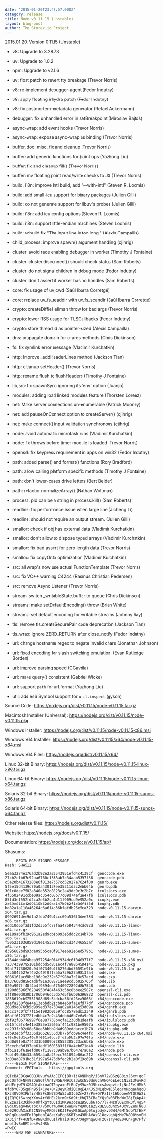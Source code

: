 ```yaml
---
date: '2015-01-20T23:42:57.000Z'
category: release
title: Node v0.11.15 (Unstable)
layout: blog-post
author: The Storex.io Project
---
```


2015.01.20, Version 0.11.15 (Unstable)

- v8: Upgrade to 3.28.73

- uv: Upgrade to 1.0.2

- npm: Upgrade to v2.1.6

- uv: float patch to revert tty breakage (Trevor Norris)

- v8: re-implement debugger-agent (Fedor Indutny)

- v8: apply floating irhydra patch (Fedor Indutny)

- v8: fix postmortem-metadata generator (Refael Ackermann)

- debugger: fix unhandled error in setBreakpoint (Miroslav Bajtoš)

- async-wrap: add event hooks (Trevor Norris)

- async-wrap: expose async-wrap as binding (Trevor Norris)

- buffer, doc: misc. fix and cleanup (Trevor Norris)

- buffer: add generic functions for (u)int ops (Yazhong Liu)

- buffer: fix and cleanup fill() (Trevor Norris)

- buffer: mv floating point read/write checks to JS (Trevor Norris)

- build, i18n: improve Intl build, add "--with-intl" (Steven R. Loomis)

- build: add small-icu support for binary packages (Julien Gilli)

- build: do not generate support for libuv's probes (Julien Gilli)

- build: i18n: add icu config options (Steven R. Loomis)

- build: i18n: support little-endian machines (Steven Loomis)

- build: vcbuild fix "The input line is too long." (Alexis Campailla)

- child_process: improve spawn() argument handling (cjihrig)

- cluster: avoid race enabling debugger in worker (Timothy J Fontaine)

- cluster: cluster.disconnect() should check status (Sam Roberts)

- cluster: do not signal children in debug mode (Fedor Indutny)

- cluster: don't assert if worker has no handles (Sam Roberts)

- core: fix usage of uv_cwd (Saúl Ibarra Corretgé)

- core: replace uv_fs_readdir with uv_fs_scandir (Saúl Ibarra Corretgé)

- crypto: createDiffieHellman throw for bad args (Trevor Norris)

- crypto: lower RSS usage for TLSCallbacks (Fedor Indutny)

- crypto: store thread id as pointer-sized (Alexis Campailla)

- dns: propagate domain for c-ares methods (Chris Dickinson)

- fs: fix symlink error message (Vladimir Kurchatkin)

- http: Improve \_addHeaderLines method (Jackson Tian)

- http: cleanup setHeader() (Trevor Norris)

- http: rename flush to flushHeaders (Timothy J Fontaine)

- lib,src: fix spawnSync ignoring its 'env' option (Juanjo)

- modules: adding load linked modules feature (Thorsten Lorenz)

- net: Make server.connections un-enumerable (Patrick Mooney)

- net: add pauseOnConnect option to createServer() (cjihrig)

- net: make connect() input validation synchronous (cjihrig)

- node: avoid automatic microtask runs (Vladimir Kurchatkin)

- node: fix throws before timer module is loaded (Trevor Norris)

- openssl: fix keypress requirement in apps on win32 (Fedor Indutny)

- path: added parse() and format() functions (Rory Bradford)

- path: allow calling platform specific methods (Timothy J Fontaine)

- path: don't lower-cases drive letters (Bert Belder)

- path: refactor normalizeArray() (Nathan Woltman)

- process: pid can be a string in process.kill() (Sam Roberts)

- readline: fix performance issue when large line (Jicheng Li)

- readline: should not require an output stream. (Julien Gilli)

- smalloc: check if obj has external data (Vladimir Kurchatkin)

- smalloc: don't allow to dispose typed arrays (Vladimir Kurchatkin)

- smalloc: fix bad assert for zero length data (Trevor Norris)

- smalloc: fix copyOnto optimization (Vladimir Kurchatkin)

- src: all wrap's now use actual FunctionTemplate (Trevor Norris)

- src: fix VC++ warning C4244 (Rasmus Christian Pedersen)

- src: remove Async Listener (Trevor Norris)

- stream: switch \_writableState.buffer to queue (Chris Dickinson)

- streams: make setDefaultEncoding() throw (Brian White)

- streams: set default encoding for writable streams (Johnny Ray)

- tls: remove tls.createSecurePair code deprecation (Jackson Tian)

- tls_wrap: ignore ZERO_RETURN after close_notify (Fedor Indutny)

- url: change hostname regex to negate invalid chars (Jonathan Johnson)

- url: fixed encoding for slash switching emulation. (Evan Rutledge Borden)

- url: improve parsing speed (CGavrila)

- url: make query() consistent (Gabriel Wicke)

- url: support `path` for url.format (Yazhong Liu)

- util: add es6 Symbol support for `util.inspect` (gyson)

Source Code: https://nodejs.org/dist/v0.11.15/node-v0.11.15.tar.gz

Macintosh Installer (Universal): https://nodejs.org/dist/v0.11.15/node-v0.11.15.pkg

Windows Installer: https://nodejs.org/dist/v0.11.15/node-v0.11.15-x86.msi

Windows x64 Installer: https://nodejs.org/dist/v0.11.15/x64/node-v0.11.15-x64.msi

Windows x64 Files: https://nodejs.org/dist/v0.11.15/x64/

Linux 32-bit Binary: https://nodejs.org/dist/v0.11.15/node-v0.11.15-linux-x86.tar.gz

Linux 64-bit Binary: https://nodejs.org/dist/v0.11.15/node-v0.11.15-linux-x64.tar.gz

Solaris 32-bit Binary: https://nodejs.org/dist/v0.11.15/node-v0.11.15-sunos-x86.tar.gz

Solaris 64-bit Binary: https://nodejs.org/dist/v0.11.15/node-v0.11.15-sunos-x64.tar.gz

Other release files: https://nodejs.org/dist/v0.11.15/

Website: https://nodejs.org/docs/v0.11.15/

Documentation: https://nodejs.org/docs/v0.11.15/api/

Shasums:

```
-----BEGIN PGP SIGNED MESSAGE-----
Hash: SHA512

5eaa3274e376ad2b92e2a23543951efd4c4139cf  genccode.exe
27cb2cfb67c92aa6760c1338ab7c34aab5397f36  genccode.pdb
c5a20b41673283e6f813e7357cd52027a7624f00  genrb.exe
5f5e15d4139c70a0a430137ee35311d3c2ebb64b  genrb.pdb
301c0dee7582a340e352d8823c2a49dc9c3c2b7c  iculslocs.exe
4f5502491ccbe09ac354c05b77c09d74ef2e47fb  iculslocs.pdb
85fd3ef552fd2ca2e3b2ca4d11f909cd9e952a0c  icupkg.exe
2d69e816c4209615b6280ae147b0b2f1e36f443d  icupkg.pdb
bd82a1a110a46264c6a614b36bfafdb26e5ca323  node-v0.11.15-darwin-x64.tar.gz
0992691dee9dfa2fdb749b4ccc69a536f3dee783  node-v0.11.15-darwin-x86.tar.gz
edd10d65f2d1fd2d355fc79faa47584344cdc92d  node-v0.11.15-linux-x64.tar.gz
ee189a6fb39c961a2ed9cb1b093e5ddc2c14b736  node-v0.11.15-linux-x86.tar.gz
f505231036859d19e145338f6ddbcd34346553af  node-v0.11.15-sunos-x64.tar.gz
d395682bd993da095b5ca0f917ee692e6ed579b1  node-v0.11.15-sunos-x86.tar.gz
a7644dbb064bea957254d0f4f934dc6f840977f7  node-v0.11.15-x86.msi
72374399795101bdcbd5d861ec4f7e8854584141  node-v0.11.15.pkg
59af71738620c94f07340b9f6276dbd56591e9fb  node-v0.11.15.tar.gz
f4c5042527ef4e2c49f0ffaa5a739b27a9813fa4  node.exe
9086161ac68bc196c9e232a67f98ba7c10e57acd  node.exp
ba37668d856cadbf91e368871aee9cd5b025765f  node.lib
020a907ff40f4b4f9594ea27540972892d8b7548  node.pdb
1190d6596676284950f484f463c5bc8bbee2587c  openssl-cli.exe
aff88e0d020b1706b946dc6d57e5fb6b06296822  openssl-cli.pdb
1858619cb97551908d69c5ddcba36fd23ea9063f  x64/genccode.exe
4eefa250fde44a13ebbdb21cb84e59fa1efd77df  x64/genccode.pdb
268d9e0766b5d999ed37a7604a02a0146e53d09a  x64/genrb.exe
6acc17c0fbf7f15e1982b0359fdc8578edb12349  x64/genrb.pdb
06aff6123272fedbb4c7e2a43debb46b7e6a9c98  x64/iculslocs.exe
2bf92f86776997f6e887738b4cfa1238db1deafb  x64/iculslocs.pdb
c615fc5fc4e41e3855e136f6af441c981be9507a  x64/icupkg.exe
ca293fc02e68e58ea5bbbb9d4d989eddacce1b70  x64/icupkg.pdb
3cb93ecbff3336d26526556d3b77bfcb96c4e4fc  x64/node-v0.11.15-x64.msi
ef6c5e5d1ea49c0f661a6bcc3fd3a5b2c97e70fa  x64/node.exe
3cd0d9fe8a7f4d31b6009b528552305c23ac6b8b  x64/node.exp
15cecbe8d197eb61edf1600583f1f0a4eb671d48  x64/node.lib
3fb1a15f61aefd807f1187339ab9e7b647e7a6a2  x64/node.pdb
7cbf49d56d33a659a4a8a22ecc761094e06ac212  x64/openssl-cli.exe
3c03ad8791bc31f197a5476dbfec2b2a0f29c69b  x64/openssl-cli.pdb
-----BEGIN PGP SIGNATURE-----
Comment: GPGTools - https://gpgtools.org

iQIcBAEBCgAGBQJUvufyAAoJEFCjBR+IjGKNDMgP/iSnV72vBSzQ88ixJ6xy+qoF
pecQmfd+NPm9zDW86TlVnTyNGE/M9xCs3wQsN50dnGcnVNG/oELeC1NiZ139uvRd
abUFcjwT9iXSAQtAkioaQT0pyaxnEtBu7y99wz0J5bxcsAwNpvtr1jNcJEvJHMkS
0fdbYGFD5gpPn95j+Cye+8/ZUeyKRdiQCOgE4/KJS3MLqbw1E5lqqYmHpqanhqoD
UXz40VQ9IRbfi/4E5Fs8N73DMW5JuDIc6Zn+27/Pm+OYPzI3/16UooeeWtQC9W2i
QjZQYQtSwrzgXXov4rY0HEa2krm9+Kd9tiHhQT3CBaEfQs0s03FbdWxI8jEgAp4k
kuZzWJix3OkkR+0hfxgYtD6Id1MK9e3ozW2BSCub6To77l7FMzUlOExmR3f/4g54
E9dC0Sagv4G6lpc7/vSM0rmGmA6iwWBN/feDnGia2SxQESGbBhxS4DxVSZWmTN8u
Ca029CUAXacKtCN59wyMKOGzEKJfFnyMlGbwAp0tujbdykvsGW4/6Mf5dpYkfEkP
yMJqGuahvRFnl0pHebIA8eaXaPcp6KRTsv49RHAVWsG10qvUqbQzMe7k8D89smEN
1X3ijrf+4uNfD+RNBKdmCu1lPhTiOTKpP7XHgWnqw6HTzO7ery4oE04CnFgQ7Ffv
onofJvSmBRIlesVvJHSk
=PwEC
-----END PGP SIGNATURE-----
```
